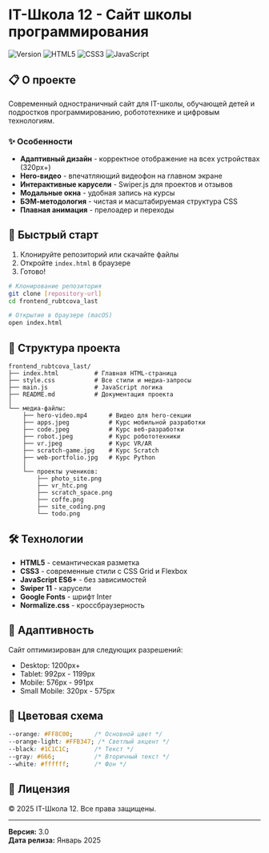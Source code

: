 # IT-Школа 12 - Сайт школы программирования

![Version](https://img.shields.io/badge/version-3.0-orange.svg)
![HTML5](https://img.shields.io/badge/HTML5-E34C26?logo=html5&logoColor=white)
![CSS3](https://img.shields.io/badge/CSS3-1572B6?logo=css3&logoColor=white)
![JavaScript](https://img.shields.io/badge/JavaScript-F7DF1E?logo=javascript&logoColor=black)

## 📋 О проекте

Современный одностраничный сайт для IT-школы, обучающей детей и подростков программированию, робототехнике и цифровым технологиям.

### ✨ Особенности

- **Адаптивный дизайн** - корректное отображение на всех устройствах (320px+)
- **Hero-видео** - впечатляющий видеофон на главном экране
- **Интерактивные карусели** - Swiper.js для проектов и отзывов
- **Модальные окна** - удобная запись на курсы
- **БЭМ-методология** - чистая и масштабируемая структура CSS
- **Плавная анимация** - прелоадер и переходы

## 🚀 Быстрый старт

1. Клонируйте репозиторий или скачайте файлы
2. Откройте `index.html` в браузере
3. Готово! 

```bash
# Клонирование репозитория
git clone [repository-url]
cd frontend_rubtcova_last

# Открытие в браузере (macOS)
open index.html
```

## 📁 Структура проекта

```
frontend_rubtcova_last/
├── index.html          # Главная HTML-страница
├── style.css           # Все стили и медиа-запросы
├── main.js             # JavaScript логика
├── README.md           # Документация проекта
│
└── медиа-файлы:
    ├── hero-video.mp4      # Видео для hero-секции
    ├── apps.jpeg           # Курс мобильной разработки
    ├── code.jpeg           # Курс веб-разработки
    ├── robot.jpeg          # Курс робототехники
    ├── vr.jpeg             # Курс VR/AR
    ├── scratch-game.jpg    # Курс Scratch
    ├── web-portfolio.jpg   # Курс Python
    │
    └── проекты учеников:
        ├── photo_site.png
        ├── vr_htc.png
        ├── scratch_space.png
        ├── coffe.png
        ├── site_coding.png
        └── todo.png
```

## 🛠 Технологии

- **HTML5** - семантическая разметка
- **CSS3** - современные стили с CSS Grid и Flexbox
- **JavaScript ES6+** - без зависимостей
- **Swiper 11** - карусели
- **Google Fonts** - шрифт Inter
- **Normalize.css** - кроссбраузерность

## 📱 Адаптивность

Сайт оптимизирован для следующих разрешений:
- Desktop: 1200px+
- Tablet: 992px - 1199px
- Mobile: 576px - 991px
- Small Mobile: 320px - 575px

## 🎨 Цветовая схема

```css
--orange: #FF8C00;      /* Основной цвет */
--orange-light: #FFB347; /* Светлый акцент */
--black: #1C1C1C;       /* Текст */
--gray: #666;           /* Вторичный текст */
--white: #ffffff;       /* Фон */
```

## 📄 Лицензия

© 2025 IT-Школа 12. Все права защищены.

---

**Версия:** 3.0  
**Дата релиза:** Январь 2025
